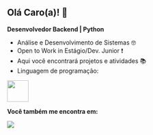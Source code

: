 ## Olá Caro(a)! 👋
**Desenvolvedor Backend | Python**
- Análise e Desenvolvimento de Sistemas 🤓
- Open to Work in Estágio/Dev. Junior ❗
- Aqui você encontrará projetos e atividades 📚
- Linguagem de programação:         
<img width='50' height='50' src="https://cdn.jsdelivr.net/gh/devicons/devicon@latest/icons/python/python-original-wordmark.svg" />
     
**Você também me encontra em:**     

<a href="https://www.linkedin.com/in/ricardoestevaoo/">
<img src="https://img.shields.io/badge/linkedin-%230077B5.svg?style=for-the-badge&logo=linkedin&logoColor=white" />
</a>          

